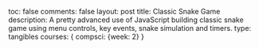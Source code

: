 toc: false
comments: false
layout: post
title: Classic Snake Game
description: A pretty advanced use of JavaScript building classic snake game using menu controls, key events, snake simulation and timers.
type: tangibles
courses: { compsci: {week: 2} }

<script>
import pygame
import (26361786-pixel-art-illustration-basket-ball-pixelated-basket-ball-sports-basket-ball-icon-pixelated-for-the-pixel-art-game-and-icon-for-website-and-video-game-old-school-retro)
import sys

pygame.init()

WIDTH, HEIGHT = 800, 600
FPS = 60
WHITE = (255, 255, 255)
BALL_RADIUS = 20

screen = pygame.display.set_mode((WIDTH, HEIGHT))
pygame.display.set_caption("Basketball Game")

basketball_color = (255, 165, 0)  # Orange color
basketball_x = WIDTH // 2
basketball_y = HEIGHT // 2
basketball_speed = 5

clock = pygame.time.Clock()

while True:
    for event in pygame.event.get():
        if event.type == pygame.QUIT:
            pygame.quit()
            sys.exit()

    # Move the basketball
    keys = pygame.key.get_pressed()
    if keys[pygame.K_LEFT] and basketball_x - basketball_speed > 0:
        basketball_x -= basketball_speed
    if keys[pygame.K_RIGHT] and basketball_x + basketball_speed < WIDTH:
        basketball_x += basketball_speed
    if keys[pygame.K_UP] and basketball_y - basketball_speed > 0:
        basketball_y -= basketball_speed
    if keys[pygame.K_DOWN] and basketball_y + basketball_speed < HEIGHT:
        basketball_y += basketball_speed

    # Draw everything
    screen.fill(WHITE)
    pygame.draw.circle(screen, basketball_color, (basketball_x, basketball_y), BALL_RADIUS)

    # Update the display
    pygame.display.flip()

    # Cap the frame rate
    clock.tick(FPS)
<script>